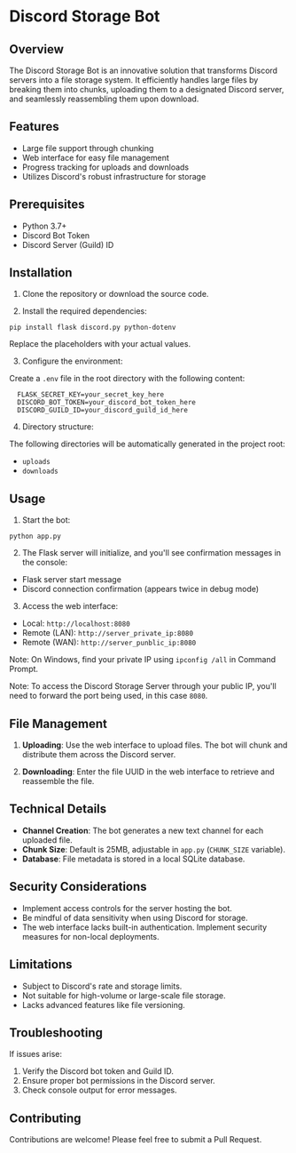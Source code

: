 # Discord Storage Bot

## Overview

The Discord Storage Bot is an innovative solution that transforms Discord servers into a file storage system. It efficiently handles large files by breaking them into chunks, uploading them to a designated Discord server, and seamlessly reassembling them upon download.

## Features

- Large file support through chunking
- Web interface for easy file management
- Progress tracking for uploads and downloads
- Utilizes Discord's robust infrastructure for storage

## Prerequisites

- Python 3.7+
- Discord Bot Token
- Discord Server (Guild) ID

## Installation

1. Clone the repository or download the source code.

2. Install the required dependencies:

  ```pip install flask discord.py python-dotenv```

  Replace the placeholders with your actual values.


3. Configure the environment:

Create a `.env` file in the root directory with the following content:

```
  FLASK_SECRET_KEY=your_secret_key_here
  DISCORD_BOT_TOKEN=your_discord_bot_token_here
  DISCORD_GUILD_ID=your_discord_guild_id_here
```

4. Directory structure:

The following directories will be automatically generated in the project root:
- `uploads`
- `downloads`

## Usage

1. Start the bot:

```python app.py```

2. The Flask server will initialize, and you'll see confirmation messages in the console:
- Flask server start message
- Discord connection confirmation (appears twice in debug mode)

3. Access the web interface:
- Local: `http://localhost:8080`
- Remote (LAN): `http://server_private_ip:8080`
- Remote (WAN): `http://server_punblic_ip:8080`

Note: On Windows, find your private IP using `ipconfig /all` in Command Prompt.

Note: To access the Discord Storage Server through your public IP, you'll need to forward the port being used, in this case `8080`.

## File Management

1. **Uploading**: Use the web interface to upload files. The bot will chunk and distribute them across the Discord server.

2. **Downloading**: Enter the file UUID in the web interface to retrieve and reassemble the file.

## Technical Details

- **Channel Creation**: The bot generates a new text channel for each uploaded file.
- **Chunk Size**: Default is 25MB, adjustable in `app.py` (`CHUNK_SIZE` variable).
- **Database**: File metadata is stored in a local SQLite database.

## Security Considerations

- Implement access controls for the server hosting the bot.
- Be mindful of data sensitivity when using Discord for storage.
- The web interface lacks built-in authentication. Implement security measures for non-local deployments.

## Limitations

- Subject to Discord's rate and storage limits.
- Not suitable for high-volume or large-scale file storage.
- Lacks advanced features like file versioning.

## Troubleshooting

If issues arise:
1. Verify the Discord bot token and Guild ID.
2. Ensure proper bot permissions in the Discord server.
3. Check console output for error messages.

## Contributing

Contributions are welcome! Please feel free to submit a Pull Request.
